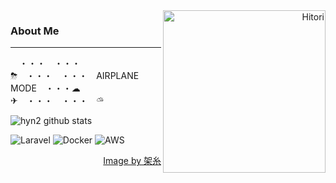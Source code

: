 <div align="right">
  <img align="right" width="260" alt="Hitori" src="https://pbs.twimg.com/media/FlDaH2LaEAY1NlM?format=jpg&name=large"/>
  

</div>

<div align="left">
  
  <h3>About Me</h3>

  ---

  　・・・　・・・　⛈　・・・　・・・　AIRPLANE MODE　・・・☁︎　✈︎　・・・　・・・　⛅︎
  

  ![hyn2 github stats](https://github-readme-stats.vercel.app/api?username=hyn2&show_icons=true&theme=dark&card_width=25px)

  ![Laravel](https://skillicons.dev/icons?i=laravel&theme=dark)
  ![Docker](https://skillicons.dev/icons?i=docker&theme=dark)
  ![AWS](https://skillicons.dev/icons?i=aws&theme=dark)
  
</div>

<div align="right">
  <a href="https://twitter.com/k4itoh">Image by 架糸</a>
</div>

  
